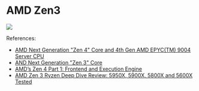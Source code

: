 # AMD Zen3

![](./zen3.svg)

References:

- [AMD Next Generation "Zen 4" Core and 4th Gen AMD EPYC(TM) 9004 Server CPU](https://hc2023.hotchips.org/assets/program/conference/day1/CPU1/HC_Zen4_Epyc_Final_20230825%20-%20Embargoed%20until%20Aug%2029%202023.pdf)
- [AND Next Generation "Zen 3" Core](https://hc33.hotchips.org/assets/program/conference/day1/HC2021.C1.2%20AMD%20Mark%20Evers.pdf)
- [AMD’s Zen 4 Part 1: Frontend and Execution Engine](https://chipsandcheese.com/2022/11/05/amds-zen-4-part-1-frontend-and-execution-engine/)
- [AMD Zen 3 Ryzen Deep Dive Review: 5950X, 5900X, 5800X and 5600X Tested](https://www.anandtech.com/show/16214/amd-zen-3-ryzen-deep-dive-review-5950x-5900x-5800x-and-5700x-tested/4)

